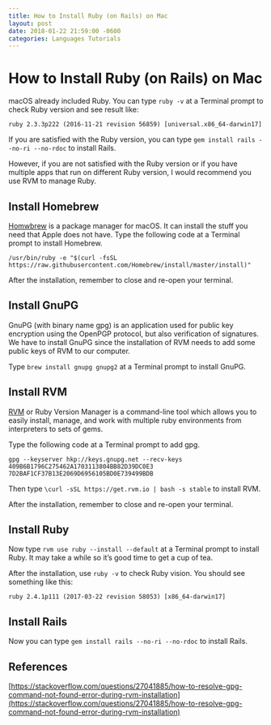 ```yaml
---
title: How to Install Ruby (on Rails) on Mac
layout: post
date: 2018-01-22 21:59:00 -0600
categories: Languages Tutorials
---
```


# How to Install Ruby (on Rails) on Mac

macOS already included Ruby. You can type `ruby -v` at a Terminal prompt to check Ruby version and see result like:

```
ruby 2.3.3p222 (2016-11-21 revision 56859) [universal.x86_64-darwin17]
```

If you are satisfied with the Ruby version, you can type `gem install rails --no-ri --no-rdoc` to install Rails.

However, if you are not satisfied with the Ruby version or if you have multiple apps that run on different Ruby version, I would recommend you use RVM to manage Ruby.

## Install Homebrew

[Homwbrew](https://brew.sh/) is a package manager for macOS. It can install the stuff you need that Apple does not have. Type the following code at a Terminal prompt to install Homebrew.

```
/usr/bin/ruby -e "$(curl -fsSL https://raw.githubusercontent.com/Homebrew/install/master/install)"
```

After the installation, remember to close and re-open your terminal.

## Install GnuPG

GnuPG (with binary name gpg) is an application used for public key encryption using the OpenPGP protocol, but also verification of signatures. We have to install GnuPG since the installation of RVM needs to add some public keys of RVM to our computer.

Type `brew install gnupg gnupg2` at a Terminal prompt to install GnuPG.

## Install RVM

[RVM](https://rvm.io/) or Ruby Version Manager is a command-line tool which allows you to easily install, manage, and work with multiple ruby environments from interpreters to sets of gems.

Type the following code at a Terminal prompt to add gpg.

```
gpg --keyserver hkp://keys.gnupg.net --recv-keys 409B6B1796C275462A1703113804BB82D39DC0E3 7D2BAF1CF37B13E2069D6956105BD0E739499BDB
```

Then type `\curl -sSL https://get.rvm.io | bash -s stable` to install RVM.

After the installation, remember to close and re-open your terminal.

## Install Ruby

Now type `rvm use ruby --install --default` at a Terminal prompt to install Ruby. It may take a while so it’s good time to get a cup of tea.

After the installation, use `ruby -v` to check Ruby vision. You should see something like this:

```
ruby 2.4.1p111 (2017-03-22 revision 58053) [x86_64-darwin17]
```

## Install Rails

Now you can type `gem install rails --no-ri --no-rdoc` to install Rails.

## References

[https://stackoverflow.com/questions/27041885/how-to-resolve-gpg-command-not-found-error-during-rvm-installation](https://stackoverflow.com/questions/27041885/how-to-resolve-gpg-command-not-found-error-during-rvm-installation)